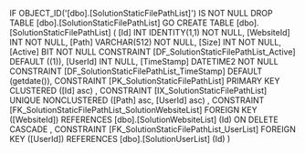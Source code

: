 ﻿
 IF OBJECT_ID('[dbo].[SolutionStaticFilePathList]') IS NOT NULL 
 DROP TABLE [dbo].[SolutionStaticFilePathList] 
 GO
 CREATE TABLE [dbo].[SolutionStaticFilePathList] ( 
 [Id]         INT              IDENTITY(1,1)          NOT NULL,
 [WebsiteId]  INT                                     NOT NULL,
 [Path]       VARCHAR(512)                            NOT NULL,
 [Size]       INT                                     NOT NULL,
 [Active]     BIT                                     NOT NULL  CONSTRAINT [DF_SolutionStaticFilePathList_Active] DEFAULT ((1)),
 [UserId]     INT                                         NULL,
 [TimeStamp]  DATETIME2                               NOT NULL  CONSTRAINT [DF_SolutionStaticFilePathList_TimeStamp] DEFAULT (getdate()),
 CONSTRAINT   [PK_SolutionStaticFilePathList]  PRIMARY KEY CLUSTERED    ([Id] asc) ,
 CONSTRAINT   [IX_SolutionStaticFilePathList]  UNIQUE      NONCLUSTERED ([Path] asc, [UserId] asc) ,
 CONSTRAINT [FK_SolutionStaticFilePathList_SolutionWebsiteList] FOREIGN KEY ([WebsiteId]) REFERENCES [dbo].[SolutionWebsiteList] (Id)  ON DELETE CASCADE ,
 CONSTRAINT [FK_SolutionStaticFilePathList_UserList] FOREIGN KEY ([UserId]) REFERENCES [dbo].[SolutionUserList] (Id) )
 
 
